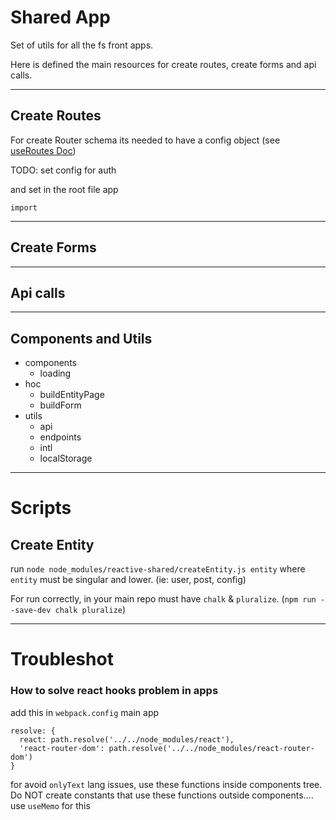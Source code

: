 # Shared App
Set of utils for all the fs front apps.

Here is defined the main resources for create routes, create forms and api calls.

---
## Create Routes
For create Router schema its needed to have a config object (see [useRoutes Doc](https://reactrouter.com/docs/en/v6/api#useroutes))

TODO: set config for auth

 and set in the root file app

```
import 
```

---
## Create Forms


---

## Api calls

---
## Components and Utils
- components
  - loading
- hoc
  - buildEntityPage
  - buildForm
- utils
  - api
  - endpoints
  - intl
  - localStorage



----
# Scripts
## Create Entity


run  `node node_modules/reactive-shared/createEntity.js entity`  where `entity` must be singular and lower. (ie: user, post, config)


For run correctly, in your main repo must have `chalk` & `pluralize`. (`npm run --save-dev chalk pluralize`)

----
# Troubleshot
### How to solve react hooks problem in apps
add this in `webpack.config` main app
```
resolve: {
  react: path.resolve('../../node_modules/react'),
  'react-router-dom': path.resolve('../../node_modules/react-router-dom')
}
```

for avoid `onlyText` lang issues, use these functions inside components tree. Do NOT create constants that use these functions outside components.... use `useMemo` for this 